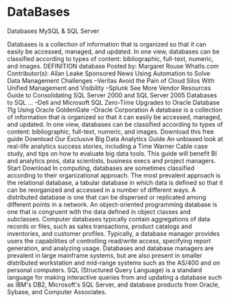# DataBases
Databases MySQL &amp; SQL Server

Databases is a collection of information that is organized so that it can easily be accessed, managed, and updated. In one view, databases can be classified according to types of content: bibliographic, full-text, numeric, and images. DEFINITION database Posted by: Margaret Rouse WhatIs.com Contributor(s): Allan Leake Sponsored News Using Automation to Solve Data Management Challenges –Veritas Avoid the Pain of Cloud Silos With Unified Management and Visibility –Splunk See More Vendor Resources Guide to Consolidating SQL Server 2000 and SQL Server 2005 Databases to SQL ... –Dell and Microsoft SQL Zero-Time Upgrades to Oracle Database 11g Using Oracle GoldenGate –Oracle Corporation A database is a collection of information that is organized so that it can easily be accessed, managed, and updated. In one view, databases can be classified according to types of content: bibliographic, full-text, numeric, and images. Download this free guide Download Our Exclusive Big Data Analytics Guide An unbiased look at real-life analytics success stories, including a Time Warner Cable case study, and tips on how to evaluate big data tools. This guide will benefit BI and analytics pros, data scientists, business execs and project managers. Start Download In computing, databases are sometimes classified according to their organizational approach. The most prevalent approach is the relational database, a tabular database in which data is defined so that it can be reorganized and accessed in a number of different ways. A distributed database is one that can be dispersed or replicated among different points in a network. An object-oriented programming database is one that is congruent with the data defined in object classes and subclasses. Computer databases typically contain aggregations of data records or files, such as sales transactions, product catalogs and inventories, and customer profiles. Typically, a database manager provides users the capabilities of controlling read/write access, specifying report generation, and analyzing usage. Databases and database managers are prevalent in large mainframe systems, but are also present in smaller distributed workstation and mid-range systems such as the AS/400 and on personal computers. SQL (Structured Query Language) is a standard language for making interactive queries from and updating a database such as IBM's DB2, Microsoft's SQL Server, and database products from Oracle, Sybase, and Computer Associates.
